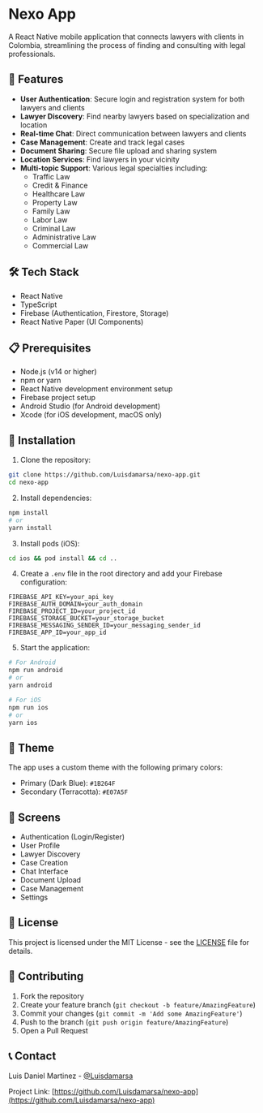 # Nexo App

A React Native mobile application that connects lawyers with clients in Colombia, streamlining the process of finding and consulting with legal professionals.

## 🚀 Features

- **User Authentication**: Secure login and registration system for both lawyers and clients
- **Lawyer Discovery**: Find nearby lawyers based on specialization and location
- **Real-time Chat**: Direct communication between lawyers and clients
- **Case Management**: Create and track legal cases
- **Document Sharing**: Secure file upload and sharing system
- **Location Services**: Find lawyers in your vicinity
- **Multi-topic Support**: Various legal specialties including:
  - Traffic Law
  - Credit & Finance
  - Healthcare Law
  - Property Law
  - Family Law
  - Labor Law
  - Criminal Law
  - Administrative Law
  - Commercial Law

## 🛠️ Tech Stack

- React Native
- TypeScript
- Firebase (Authentication, Firestore, Storage)
- React Native Paper (UI Components)

## 📋 Prerequisites

- Node.js (v14 or higher)
- npm or yarn
- React Native development environment setup
- Firebase project setup
- Android Studio (for Android development)
- Xcode (for iOS development, macOS only)

## 🔧 Installation

1. Clone the repository:
```bash
git clone https://github.com/Luisdamarsa/nexo-app.git
cd nexo-app
```

2. Install dependencies:
```bash
npm install
# or
yarn install
```

3. Install pods (iOS):
```bash
cd ios && pod install && cd ..
```

4. Create a `.env` file in the root directory and add your Firebase configuration:
```
FIREBASE_API_KEY=your_api_key
FIREBASE_AUTH_DOMAIN=your_auth_domain
FIREBASE_PROJECT_ID=your_project_id
FIREBASE_STORAGE_BUCKET=your_storage_bucket
FIREBASE_MESSAGING_SENDER_ID=your_messaging_sender_id
FIREBASE_APP_ID=your_app_id
```

5. Start the application:
```bash
# For Android
npm run android
# or
yarn android

# For iOS
npm run ios
# or
yarn ios
```

## 🎨 Theme

The app uses a custom theme with the following primary colors:
- Primary (Dark Blue): `#1B264F`
- Secondary (Terracotta): `#E07A5F`

## 📱 Screens

- Authentication (Login/Register)
- User Profile
- Lawyer Discovery
- Case Creation
- Chat Interface
- Document Upload
- Case Management
- Settings

## 📄 License

This project is licensed under the MIT License - see the [LICENSE](LICENSE) file for details.

## 👥 Contributing

1. Fork the repository
2. Create your feature branch (`git checkout -b feature/AmazingFeature`)
3. Commit your changes (`git commit -m 'Add some AmazingFeature'`)
4. Push to the branch (`git push origin feature/AmazingFeature`)
5. Open a Pull Request

## 📞 Contact

Luis Daniel Martinez - [@Luisdamarsa](https://github.com/Luisdamarsa)

Project Link: [https://github.com/Luisdamarsa/nexo-app](https://github.com/Luisdamarsa/nexo-app) 